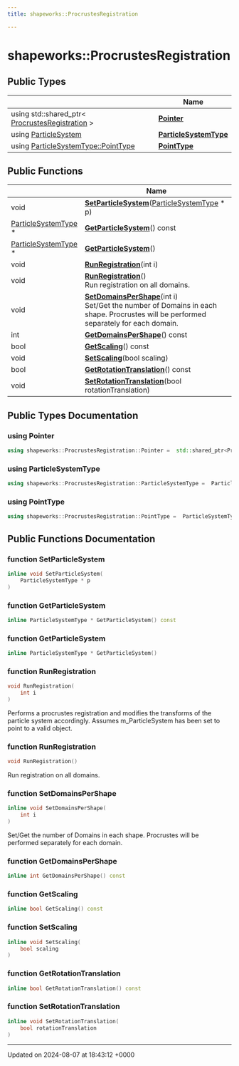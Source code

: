 ```yaml
---
title: shapeworks::ProcrustesRegistration

---
```


# shapeworks::ProcrustesRegistration





## Public Types

|                | Name           |
| -------------- | -------------- |
| using std::shared_ptr< [ProcrustesRegistration](../Classes/classshapeworks_1_1ProcrustesRegistration.md) > | **[Pointer](../Classes/classshapeworks_1_1ProcrustesRegistration.md#using-pointer)**  |
| using [ParticleSystem](../Classes/classshapeworks_1_1ParticleSystem.md) | **[ParticleSystemType](../Classes/classshapeworks_1_1ProcrustesRegistration.md#using-particlesystemtype)**  |
| using [ParticleSystemType::PointType](../Classes/classshapeworks_1_1ParticleSystem.md#typedef-pointtype) | **[PointType](../Classes/classshapeworks_1_1ProcrustesRegistration.md#using-pointtype)**  |

## Public Functions

|                | Name           |
| -------------- | -------------- |
| void | **[SetParticleSystem](../Classes/classshapeworks_1_1ProcrustesRegistration.md#function-setparticlesystem)**([ParticleSystemType](../Classes/classshapeworks_1_1ParticleSystem.md) * p) |
| [ParticleSystemType](../Classes/classshapeworks_1_1ParticleSystem.md) * | **[GetParticleSystem](../Classes/classshapeworks_1_1ProcrustesRegistration.md#function-getparticlesystem)**() const |
| [ParticleSystemType](../Classes/classshapeworks_1_1ParticleSystem.md) * | **[GetParticleSystem](../Classes/classshapeworks_1_1ProcrustesRegistration.md#function-getparticlesystem)**() |
| void | **[RunRegistration](../Classes/classshapeworks_1_1ProcrustesRegistration.md#function-runregistration)**(int i) |
| void | **[RunRegistration](../Classes/classshapeworks_1_1ProcrustesRegistration.md#function-runregistration)**()<br>Run registration on all domains.  |
| void | **[SetDomainsPerShape](../Classes/classshapeworks_1_1ProcrustesRegistration.md#function-setdomainspershape)**(int i)<br>Set/Get the number of Domains in each shape. Procrustes will be performed separately for each domain.  |
| int | **[GetDomainsPerShape](../Classes/classshapeworks_1_1ProcrustesRegistration.md#function-getdomainspershape)**() const |
| bool | **[GetScaling](../Classes/classshapeworks_1_1ProcrustesRegistration.md#function-getscaling)**() const |
| void | **[SetScaling](../Classes/classshapeworks_1_1ProcrustesRegistration.md#function-setscaling)**(bool scaling) |
| bool | **[GetRotationTranslation](../Classes/classshapeworks_1_1ProcrustesRegistration.md#function-getrotationtranslation)**() const |
| void | **[SetRotationTranslation](../Classes/classshapeworks_1_1ProcrustesRegistration.md#function-setrotationtranslation)**(bool rotationTranslation) |

## Public Types Documentation

### using Pointer

```cpp
using shapeworks::ProcrustesRegistration::Pointer =  std::shared_ptr<ProcrustesRegistration>;
```


### using ParticleSystemType

```cpp
using shapeworks::ProcrustesRegistration::ParticleSystemType =  ParticleSystem;
```


### using PointType

```cpp
using shapeworks::ProcrustesRegistration::PointType =  ParticleSystemType::PointType;
```


## Public Functions Documentation

### function SetParticleSystem

```cpp
inline void SetParticleSystem(
    ParticleSystemType * p
)
```


### function GetParticleSystem

```cpp
inline ParticleSystemType * GetParticleSystem() const
```


### function GetParticleSystem

```cpp
inline ParticleSystemType * GetParticleSystem()
```


### function RunRegistration

```cpp
void RunRegistration(
    int i
)
```


Performs a procrustes registration and modifies the transforms of the particle system accordingly. Assumes m_ParticleSystem has been set to point to a valid object. 


### function RunRegistration

```cpp
void RunRegistration()
```

Run registration on all domains. 

### function SetDomainsPerShape

```cpp
inline void SetDomainsPerShape(
    int i
)
```

Set/Get the number of Domains in each shape. Procrustes will be performed separately for each domain. 

### function GetDomainsPerShape

```cpp
inline int GetDomainsPerShape() const
```


### function GetScaling

```cpp
inline bool GetScaling() const
```


### function SetScaling

```cpp
inline void SetScaling(
    bool scaling
)
```


### function GetRotationTranslation

```cpp
inline bool GetRotationTranslation() const
```


### function SetRotationTranslation

```cpp
inline void SetRotationTranslation(
    bool rotationTranslation
)
```


-------------------------------

Updated on 2024-08-07 at 18:43:12 +0000